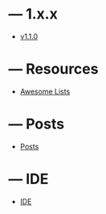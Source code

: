 # — 1.x.x

- [v1.1.0](/1.x.x/1.1.0.md)

# — Resources

- [Awesome Lists](/awesome_lists.md)

# — Posts

- [Posts](/posts.md)

# — IDE

- [IDE](/ide.md)
